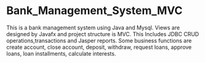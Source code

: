 # Bank_Management_System_MVC
This is a bank management system using Java and Mysql. Views are designed by Javafx and project structure is MVC. This Includes JDBC CRUD operations,transactions and Jasper reports. Some business functions are create account, close account, deposit, withdraw, request loans, approve loans, loan installments, calculate interests.
